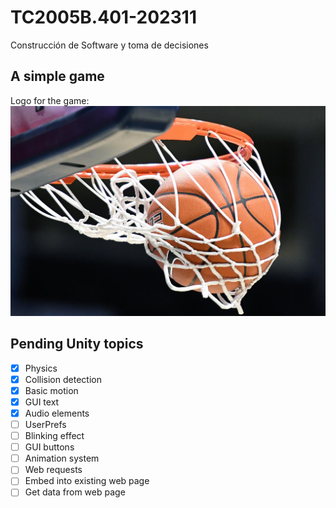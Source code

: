 # TC2005B.401-202311
Construcción de Software y toma de decisiones

## A simple game

Logo for the game:
![Game Logo](Images/021321_001_basketball.JPG)

## Pending Unity topics

- [x] Physics
- [x] Collision detection
- [x] Basic motion
- [x] GUI text
- [x] Audio elements
- [ ] UserPrefs
- [ ] Blinking effect
- [ ] GUI buttons
- [ ] Animation system
- [ ] Web requests
- [ ] Embed into existing web page
- [ ] Get data from web page
